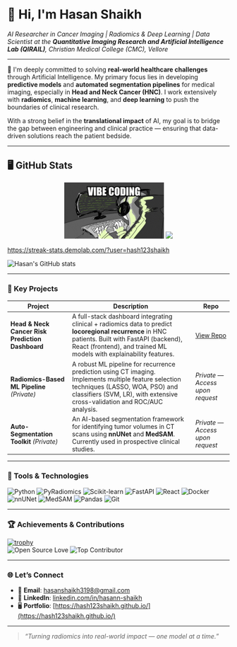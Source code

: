 # 👋 Hi, I'm Hasan Shaikh  
*AI Researcher in Cancer Imaging | Radiomics & Deep Learning | Data Scientist at the **Quantitative Imaging Research and Artificial Intelligence Lab (QIRAIL)**, Christian Medical College (CMC), Vellore*

---

🔬 I'm deeply committed to solving **real-world healthcare challenges** through Artificial Intelligence. My primary focus lies in developing **predictive models** and **automated segmentation pipelines** for medical imaging, especially in **Head and Neck Cancer (HNC)**. I work extensively with **radiomics**, **machine learning**, and **deep learning** to push the boundaries of clinical research.

With a strong belief in the **translational impact** of AI, my goal is to bridge the gap between engineering and clinical practice — ensuring that data-driven solutions reach the patient bedside.

---

## 🖥 GitHub Stats

<p align="center">
  <img src="1_W0ur9D98GGM9HGstpvF1ZA.gif" alt="Vibe Coding" width="45%">
  <img src="https://streak-stats.demolab.com/?user=hash123shaikh" width="50%">
</p>

https://streak-stats.demolab.com/?user=hash123shaikh


![Hasan's GitHub stats](https://github-readme-stats.vercel.app/api?username=hash123shaikh&show_icons=true&theme=default)


---

### 🚀 Key Projects

| Project | Description | Repo |
|--------|-------------|------|
| **Head & Neck Cancer Risk Prediction Dashboard** | A full-stack dashboard integrating clinical + radiomics data to predict **locoregional recurrence** in HNC patients. Built with FastAPI (backend), React (frontend), and trained ML models with explainability features. | [View Repo](https://github.com/hash123shaikh/HNC-Risk-Prediction-Dashboard.git) |
| **Radiomics-Based ML Pipeline** *(Private)* | A robust ML pipeline for recurrence prediction using CT imaging. Implements multiple feature selection techniques (LASSO, WOA, PSO) and classifiers (SVM, LR), with extensive cross-validation and ROC/AUC analysis. | *Private — Access upon request* |
| **Auto-Segmentation Toolkit** *(Private)* | An AI-based segmentation framework for identifying tumor volumes in CT scans using **nnUNet** and **MedSAM**. Currently used in prospective clinical studies. | *Private — Access upon request* |

---

### 🧠 Tools & Technologies

![Python](https://img.shields.io/badge/Python-3776AB?style=for-the-badge&logo=python&logoColor=white)
![PyRadiomics](https://img.shields.io/badge/PyRadiomics-FF6F00?style=for-the-badge&logo=python&logoColor=white)
![Scikit-learn](https://img.shields.io/badge/Scikit--learn-F7931E?style=for-the-badge&logo=scikit-learn&logoColor=white)
![FastAPI](https://img.shields.io/badge/FastAPI-005571?style=for-the-badge&logo=fastapi)
![React](https://img.shields.io/badge/React-20232A?style=for-the-badge&logo=react&logoColor=61DAFB)
![Docker](https://img.shields.io/badge/Docker-2496ED?style=for-the-badge&logo=docker&logoColor=white)
![nnUNet](https://img.shields.io/badge/nnUNet-DeepLearning-blueviolet?style=for-the-badge)
![MedSAM](https://img.shields.io/badge/MedSAM-Segmentation-9cf?style=for-the-badge)
![Pandas](https://img.shields.io/badge/Pandas-150458?style=for-the-badge&logo=pandas&logoColor=white)
![Git](https://img.shields.io/badge/Git-F05032?style=for-the-badge&logo=git&logoColor=white)

---

### 🏆 Achievements & Contributions

[![trophy](https://github-profile-trophy.vercel.app/?username=hash123shaikh&theme=flat&column=7)](https://github.com/ryo-ma/github-profile-trophy)  
![Open Source Love](https://img.shields.io/badge/Open%20Source-%E2%9D%A4-red)
![Top Contributor](https://img.shields.io/badge/Top%20Contributor-%F0%9F%94%A5-orange)

---

### 🌐 Let’s Connect

- 📧 **Email**: hasanshaikh3198@gmail.com  
- 💼 **LinkedIn**: [linkedin.com/in/hasann-shaikh](https://linkedin.com/in/hasann-shaikh)  
- 🖥️ **Portfolio**: [https://hash123shaikh.github.io/](https://hash123shaikh.github.io/)

---

> *“Turning radiomics into real-world impact — one model at a time.”*
